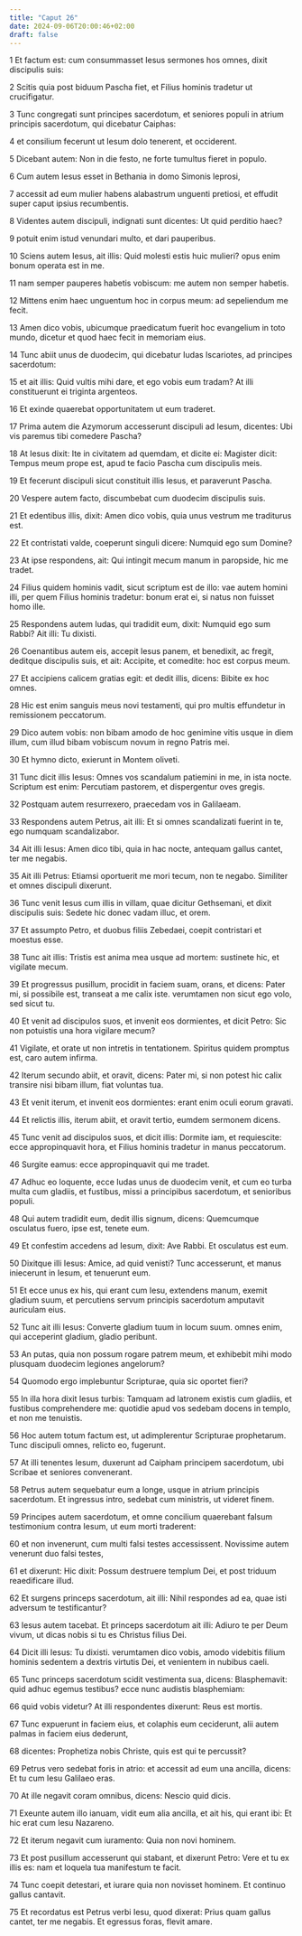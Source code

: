 ```yaml
---
title: "Caput 26"
date: 2024-09-06T20:00:46+02:00
draft: false
---
```



1 Et factum est: cum consummasset Iesus sermones hos omnes, dixit discipulis suis:

2 Scitis quia post biduum Pascha fiet, et Filius hominis tradetur ut crucifigatur.

3 Tunc congregati sunt principes sacerdotum, et seniores populi in atrium principis sacerdotum, qui dicebatur Caiphas:

4 et consilium fecerunt ut Iesum dolo tenerent, et occiderent.

5 Dicebant autem: Non in die festo, ne forte tumultus fieret in populo.

6 Cum autem Iesus esset in Bethania in domo Simonis leprosi,

7 accessit ad eum mulier habens alabastrum unguenti pretiosi, et effudit super caput ipsius recumbentis.

8 Videntes autem discipuli, indignati sunt dicentes: Ut quid perditio haec?

9 potuit enim istud venundari multo, et dari pauperibus.

10 Sciens autem Iesus, ait illis: Quid molesti estis huic mulieri? opus enim bonum operata est in me.

11 nam semper pauperes habetis vobiscum: me autem non semper habetis.

12 Mittens enim haec unguentum hoc in corpus meum: ad sepeliendum me fecit.

13 Amen dico vobis, ubicumque praedicatum fuerit hoc evangelium in toto mundo, dicetur et quod haec fecit in memoriam eius.

14 Tunc abiit unus de duodecim, qui dicebatur Iudas Iscariotes, ad principes sacerdotum:

15 et ait illis: Quid vultis mihi dare, et ego vobis eum tradam? At illi constituerunt ei triginta argenteos.

16 Et exinde quaerebat opportunitatem ut eum traderet.

17 Prima autem die Azymorum accesserunt discipuli ad Iesum, dicentes: Ubi vis paremus tibi comedere Pascha?

18 At Iesus dixit: Ite in civitatem ad quemdam, et dicite ei: Magister dicit: Tempus meum prope est, apud te facio Pascha cum discipulis meis.

19 Et fecerunt discipuli sicut constituit illis Iesus, et paraverunt Pascha.

20 Vespere autem facto, discumbebat cum duodecim discipulis suis.

21 Et edentibus illis, dixit: Amen dico vobis, quia unus vestrum me traditurus est.

22 Et contristati valde, coeperunt singuli dicere: Numquid ego sum Domine?

23 At ipse respondens, ait: Qui intingit mecum manum in paropside, hic me tradet.

24 Filius quidem hominis vadit, sicut scriptum est de illo: vae autem homini illi, per quem Filius hominis tradetur: bonum erat ei, si natus non fuisset homo ille.

25 Respondens autem Iudas, qui tradidit eum, dixit: Numquid ego sum Rabbi? Ait illi: Tu dixisti.

26 Coenantibus autem eis, accepit Iesus panem, et benedixit, ac fregit, deditque discipulis suis, et ait: Accipite, et comedite: hoc est corpus meum.

27 Et accipiens calicem gratias egit: et dedit illis, dicens: Bibite ex hoc omnes.

28 Hic est enim sanguis meus novi testamenti, qui pro multis effundetur in remissionem peccatorum.

29 Dico autem vobis: non bibam amodo de hoc genimine vitis usque in diem illum, cum illud bibam vobiscum novum in regno Patris mei.

30 Et hymno dicto, exierunt in Montem oliveti.

31 Tunc dicit illis Iesus: Omnes vos scandalum patiemini in me, in ista nocte. Scriptum est enim: Percutiam pastorem, et dispergentur oves gregis.

32 Postquam autem resurrexero, praecedam vos in Galilaeam.

33 Respondens autem Petrus, ait illi: Et si omnes scandalizati fuerint in te, ego numquam scandalizabor.

34 Ait illi Iesus: Amen dico tibi, quia in hac nocte, antequam gallus cantet, ter me negabis.

35 Ait illi Petrus: Etiamsi oportuerit me mori tecum, non te negabo. Similiter et omnes discipuli dixerunt.

36 Tunc venit Iesus cum illis in villam, quae dicitur Gethsemani, et dixit discipulis suis: Sedete hic donec vadam illuc, et orem.

37 Et assumpto Petro, et duobus filiis Zebedaei, coepit contristari et moestus esse.

38 Tunc ait illis: Tristis est anima mea usque ad mortem: sustinete hic, et vigilate mecum.

39 Et progressus pusillum, procidit in faciem suam, orans, et dicens: Pater mi, si possibile est, transeat a me calix iste. verumtamen non sicut ego volo, sed sicut tu.

40 Et venit ad discipulos suos, et invenit eos dormientes, et dicit Petro: Sic non potuistis una hora vigilare mecum?

41 Vigilate, et orate ut non intretis in tentationem. Spiritus quidem promptus est, caro autem infirma.

42 Iterum secundo abiit, et oravit, dicens: Pater mi, si non potest hic calix transire nisi bibam illum, fiat voluntas tua.

43 Et venit iterum, et invenit eos dormientes: erant enim oculi eorum gravati.

44 Et relictis illis, iterum abiit, et oravit tertio, eumdem sermonem dicens.

45 Tunc venit ad discipulos suos, et dicit illis: Dormite iam, et requiescite: ecce appropinquavit hora, et Filius hominis tradetur in manus peccatorum.

46 Surgite eamus: ecce appropinquavit qui me tradet.

47 Adhuc eo loquente, ecce Iudas unus de duodecim venit, et cum eo turba multa cum gladiis, et fustibus, missi a principibus sacerdotum, et senioribus populi.

48 Qui autem tradidit eum, dedit illis signum, dicens: Quemcumque osculatus fuero, ipse est, tenete eum.

49 Et confestim accedens ad Iesum, dixit: Ave Rabbi. Et osculatus est eum.

50 Dixitque illi Iesus: Amice, ad quid venisti? Tunc accesserunt, et manus iniecerunt in Iesum, et tenuerunt eum.

51 Et ecce unus ex his, qui erant cum Iesu, extendens manum, exemit gladium suum, et percutiens servum principis sacerdotum amputavit auriculam eius.

52 Tunc ait illi Iesus: Converte gladium tuum in locum suum. omnes enim, qui acceperint gladium, gladio peribunt.

53 An putas, quia non possum rogare patrem meum, et exhibebit mihi modo plusquam duodecim legiones angelorum?

54 Quomodo ergo implebuntur Scripturae, quia sic oportet fieri?

55 In illa hora dixit Iesus turbis: Tamquam ad latronem existis cum gladiis, et fustibus comprehendere me: quotidie apud vos sedebam docens in templo, et non me tenuistis.

56 Hoc autem totum factum est, ut adimplerentur Scripturae prophetarum. Tunc discipuli omnes, relicto eo, fugerunt.

57 At illi tenentes Iesum, duxerunt ad Caipham principem sacerdotum, ubi Scribae et seniores convenerant.

58 Petrus autem sequebatur eum a longe, usque in atrium principis sacerdotum. Et ingressus intro, sedebat cum ministris, ut videret finem.

59 Principes autem sacerdotum, et omne concilium quaerebant falsum testimonium contra Iesum, ut eum morti traderent:

60 et non invenerunt, cum multi falsi testes accessissent. Novissime autem venerunt duo falsi testes,

61 et dixerunt: Hic dixit: Possum destruere templum Dei, et post triduum reaedificare illud.

62 Et surgens princeps sacerdotum, ait illi: Nihil respondes ad ea, quae isti adversum te testificantur?

63 Iesus autem tacebat. Et princeps sacerdotum ait illi: Adiuro te per Deum vivum, ut dicas nobis si tu es Christus filius Dei.

64 Dicit illi Iesus: Tu dixisti. verumtamen dico vobis, amodo videbitis filium hominis sedentem a dextris virtutis Dei, et venientem in nubibus caeli.

65 Tunc princeps sacerdotum scidit vestimenta sua, dicens: Blasphemavit: quid adhuc egemus testibus? ecce nunc audistis blasphemiam:

66 quid vobis videtur? At illi respondentes dixerunt: Reus est mortis.

67 Tunc expuerunt in faciem eius, et colaphis eum ceciderunt, alii autem palmas in faciem eius dederunt,

68 dicentes: Prophetiza nobis Christe, quis est qui te percussit?

69 Petrus vero sedebat foris in atrio: et accessit ad eum una ancilla, dicens: Et tu cum Iesu Galilaeo eras.

70 At ille negavit coram omnibus, dicens: Nescio quid dicis.

71 Exeunte autem illo ianuam, vidit eum alia ancilla, et ait his, qui erant ibi: Et hic erat cum Iesu Nazareno.

72 Et iterum negavit cum iuramento: Quia non novi hominem.

73 Et post pusillum accesserunt qui stabant, et dixerunt Petro: Vere et tu ex illis es: nam et loquela tua manifestum te facit.

74 Tunc coepit detestari, et iurare quia non novisset hominem. Et continuo gallus cantavit.

75 Et recordatus est Petrus verbi Iesu, quod dixerat: Prius quam gallus cantet, ter me negabis. Et egressus foras, flevit amare.

